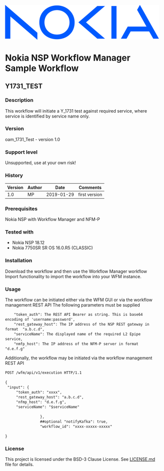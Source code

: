 ![NOKIA](https://raw.githubusercontent.com/nokia/nsp-workflow/master/logo.png)
# Nokia NSP Workflow Manager Sample Workflow
## Y1731_TEST

### Description
This workflow will initiate a Y_1731 test against required service, where service is identified by service name only.

### Version
oam_1731_Test - version 1.0

### Support level
Unsupported, use at your own risk!

### History
|Version|Author|Date      |Comments     |
|-------|------|----------|-------------|
|   1.0 |  MP  |2019-01-29|first version|

### Prerequisites
Nokia NSP with Workflow Manager and NFM-P

### Tested with
* Nokia NSP 18.12
* Nokia 7750SR SR OS 16.0.R5 (CLASSIC)

### Installation
Download the workflow and then use the Workflow Manager workflow Import functionality to import the workflow into your WFM instance.

### Usage
The workflow can be initiated either via the WFM GUI or via the workflow management REST API
The following parameters must be supplied

```
    "token_auth": The REST API Bearer as string. This is base64 encoding of 'username:password',
    "rest_gateway_host": The IP address of the NSP REST gateway in format  "a.b.c.d",
    "serviceName": The displayed name of the required L2 Epipe service,
    "nmfp_host": The IP address of the NFM-P server in format  "d.e.f.g"

```

Additionally, the workflow may be initiated via the workflow management REST API

```
POST /wfm/api/v1/execution HTTP/1.1

{
 "input": {
     "token_auth": "xxxx",
     "rest_gateway_host": "a.b.c.d",
     "nfmp_host": "d.e.f.g",
     "serviceName": "$serviceName"

                },
                ##optional "notifyKafka": true,
                "workflow_id": "xxxx-xxxxx-xxxxx"

}
```

### License
This project is licensed under the BSD-3 Clause License. See
[LICENSE.md](https://raw.githubusercontent.com/nokia/nsp-workflow/master/LICENSE.md) file for details.
